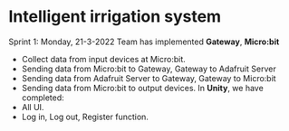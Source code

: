 # Intelligent irrigation system 
Sprint 1: Monday, 21-3-2022
Team has implemented **Gateway**, **Micro:bit**
- Collect data from input devices at Micro:bit.
- Sending data from Micro:bit to Gateway, Gateway to Adafruit Server
- Sending data from Adafruit Server to Gateway, Gateway to Micro:bit
- Sending data from Micro:bit to output devices.
In **Unity**, we have completed:
- All UI.
- Log in, Log out, Register function.
